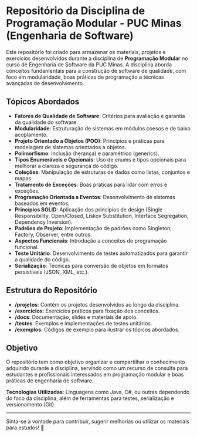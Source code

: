 # Repositório da Disciplina de Programação Modular - PUC Minas (Engenharia de Software)

Este repositório foi criado para armazenar os materiais, projetos e exercícios desenvolvidos durante a disciplina de **Programação Modular** no curso de Engenharia de Software da PUC Minas. A disciplina aborda conceitos fundamentais para a construção de software de qualidade, com foco em modularidade, boas práticas de programação e técnicas avançadas de desenvolvimento.

## Tópicos Abordados
- **Fatores de Qualidade de Software**: Critérios para avaliação e garantia da qualidade do software.
- **Modularidade**: Estruturação de sistemas em módulos coesos e de baixo acoplamento.
- **Projeto Orientado a Objetos (POO)**: Princípios e práticas para modelagem de sistemas orientados a objetos.
- **Polimorfismo**: Inclusão (herança) e paramétrico (generics).
- **Tipos Enumeráveis e Opcionais**: Uso de enums e tipos opcionais para melhorar a clareza e segurança do código.
- **Coleções**: Manipulação de estruturas de dados como listas, conjuntos e mapas.
- **Tratamento de Exceções**: Boas práticas para lidar com erros e exceções.
- **Programação Orientada a Eventos**: Desenvolvimento de sistemas baseados em eventos.
- **Princípios SOLID**: Aplicação dos princípios de design (Single Responsibility, Open/Closed, Liskov Substitution, Interface Segregation, Dependency Inversion).
- **Padrões de Projeto**: Implementação de padrões como Singleton, Factory, Observer, entre outros.
- **Aspectos Funcionais**: Introdução a conceitos de programação funcional.
- **Teste Unitário**: Desenvolvimento de testes automatizados para garantir a qualidade do código.
- **Serialização**: Técnicas para conversão de objetos em formatos persistíveis (JSON, XML, etc.).

## Estrutura do Repositório
- **/projetos**: Contém os projetos desenvolvidos ao longo da disciplina.
- **/exercicios**: Exercícios práticos para fixação dos conceitos.
- **/docs**: Documentação, slides e materiais de apoio.
- **/testes**: Exemplos e implementações de testes unitários.
- **/exemplos**: Códigos de exemplo para ilustrar os tópicos abordados.

## Objetivo
O repositório tem como objetivo organizar e compartilhar o conhecimento adquirido durante a disciplina, servindo como um recurso de consulta para estudantes e profissionais interessados em programação modular e boas práticas de engenharia de software.

**Tecnologias Utilizadas**: Linguagens como Java, C#, ou outras dependendo do foco da disciplina, além de ferramentas para testes, serialização e versionamento (Git).

---

Sinta-se à vontade para contribuir, sugerir melhorias ou utilizar os materiais para estudos! 🚀
